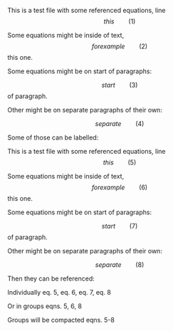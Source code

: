 This is a test file with some referenced equations, line
<span>$$ this \qquad(1)$$</span>

Some equations might be inside of text,
<span>$$ for example \qquad(2)$$</span> this one.

Some equations might be on start of paragraphs:

<span>$$ start \qquad(3)$$</span> of paragraph.

Other might be on separate paragraphs of their own:

<span>$$ separate \qquad(4)$$</span>

Some of those can be labelled:

This is a test file with some referenced equations, line <span
id="eq:0">$$ this \qquad(5)$$</span>

Some equations might be inside of text, <span
id="eq:1">$$ for example \qquad(6)$$</span> this one.

Some equations might be on start of paragraphs:

<span id="eq:2">$$ start \qquad(7)$$</span> of paragraph.

Other might be on separate paragraphs of their own:

<span id="eq:3">$$ separate \qquad(8)$$</span>

Then they can be referenced:

Individually eq. 5, eq. 6, eq. 7, eq. 8

Or in groups eqns. 5, 6, 8

Groups will be compacted eqns. 5-8
